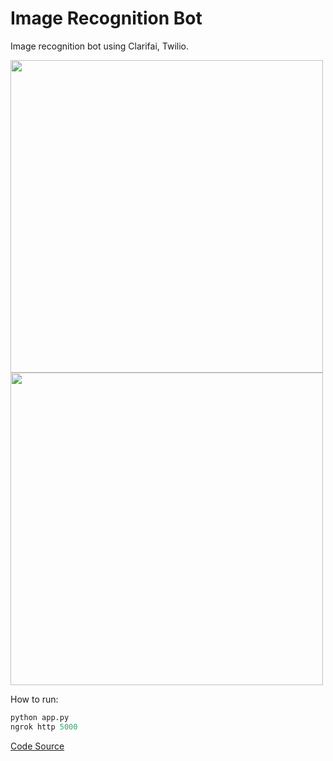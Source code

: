 # Image Recognition Bot
Image recognition bot using Clarifai, Twilio.

<img src="https://i.ibb.co/LxJ1bKJ/IMG-7750.png" height="500"> <img src="https://i.ibb.co/BqDtcBm/IMG-7749.png" height="500">

How to run:
``` python
python app.py
ngrok http 5000
```

[Code Source](https://www.twilio.com/blog/2017/06/image-recognition-in-python-with-the-clarifai-api-and-twilio-mms.html?utm_source=youtube&utm_medium=video&utm_campaign=mms_imagerec_python)

